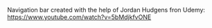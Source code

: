 Navigation bar created with the help of Jordan Hudgens fron Udemy: https://www.youtube.com/watch?v=5bMdjkfvONE